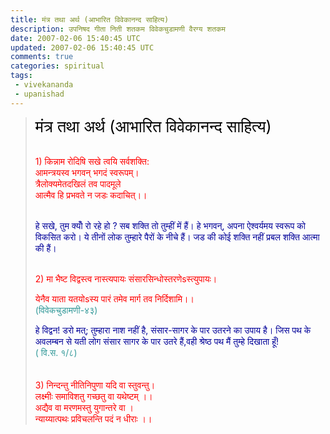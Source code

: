 ```yaml
---           
title: मंत्र तथा अर्थ (आभारित विवेकानन्द साहित्य)
description: उपनिषद गीता निती शतकम विवेकचुडामणी वैरग्य शतकम
date: 2007-02-06 15:40:45 UTC
updated: 2007-02-06 15:40:45 UTC
comments: true
categories: spiritual 
tags: 
 - vivekananda
 - upanishad
---
```

<blockquote><p align="justify"><span style="color:#ff0000;"><span style="font-size:180%;color:#000000;">मंत्र तथा अर्थ (आभारित विवेकानन्द साहित्य)</span> </span></p><span style="color:#ff0000;"><p align="left"><br />1) किन्नाम रोदिषि सखे त्वयि सर्वशक्ति:<br />आमन्त्रयस्व भगवन् भगदं स्वरूपम्।<br />त्रैलोक्यमेतदखिलं तव पादमूले<br />आत्मैव हि प्रभवते न जडः कदाचित्।।</p></span><span style="color:#ff0000;"><p align="left"><br /><span style="color:#000099;">हे सखे, तुम क्योँ रो रहे हो ? सब शक्ति तो तुम्हीं में हैं। हे भगवन्, अपना ऐश्वर्यमय स्वरूप को विकसित करो। ये तीनों लोक तुम्हारे पैरों के नीचे हैं। जड की कोई शक्ति नहीं प्रबल शक्ति आत्मा की हैं।</span> </p><p align="left"><br />2) मा भैष्ट विद्वस्त्व नास्त्यपायः संसारसिन्धोस्तरणेsस्त्युपायः।</p><p align="left">येनैव याता यतयोsस्य पारं तमेव मार्ग तव निर्दिशामि।।<br /><span style="color:#339999;">(विवेकचुडामणी-४३)</span></p><p align="left"><span style="color:#000099;">हे विद्वन! डरो मत्; तुम्हारा नाश नहीं है, संसार-सागर के पार उतरने का उपाय है। जिस पथ के अवलम्बन से यती लोग संसार सागर के पार उतरे हैं,वही श्रेष्ठ पथ मैं तुम्हे दिखाता हूँ!</span><br /><span style="color:#339999;">( वि.स. १/८)</span><br /><br /><br />3) निन्दन्तु नीतिनिपुणा यदि वा स्तुवन्तु।<br />लक्ष्मीः समाविशतु गच्छतु वा यथेष्टम् ।।<br />अद्यैव वा मरणमस्तु युगान्तरे वा ।<br />न्याय्यात्पथः प्रविचलन्ति पदं न धीराः ।।</span></p></blockquote>